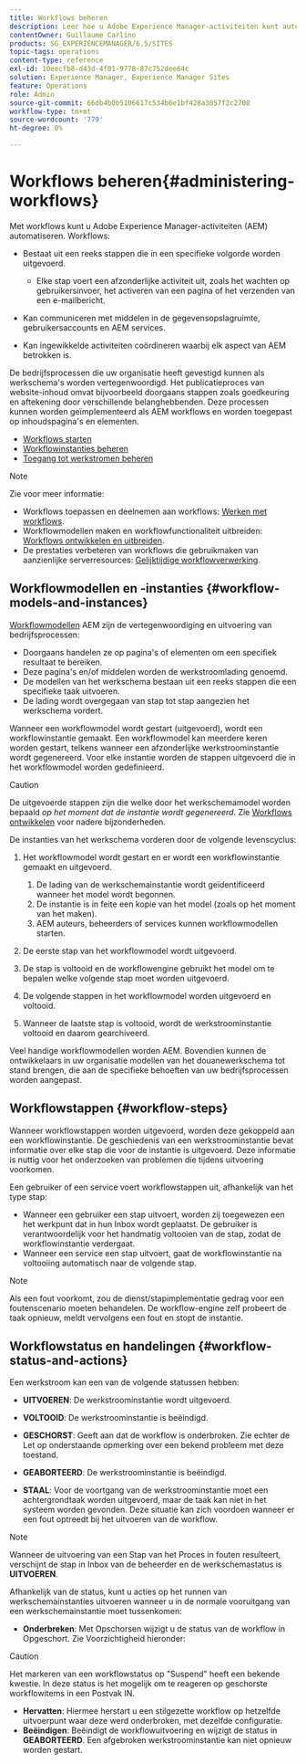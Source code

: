 ```yaml
---
title: Workflows beheren
description: Leer hoe u Adobe Experience Manager-activiteiten kunt automatiseren met workflows.
contentOwner: Guillaume Carlino
products: SG_EXPERIENCEMANAGER/6.5/SITES
topic-tags: operations
content-type: reference
exl-id: 10eecfb8-d43d-4f01-9778-87c752dee64c
solution: Experience Manager, Experience Manager Sites
feature: Operations
role: Admin
source-git-commit: 66db4b0b5106617c534b6e1bf428a3057f2c2708
workflow-type: tm+mt
source-wordcount: '779'
ht-degree: 0%

---
```


# Workflows beheren{#administering-workflows}

Met workflows kunt u Adobe Experience Manager-activiteiten (AEM) automatiseren. Workflows:

* Bestaat uit een reeks stappen die in een specifieke volgorde worden uitgevoerd.

   * Elke stap voert een afzonderlijke activiteit uit, zoals het wachten op gebruikersinvoer, het activeren van een pagina of het verzenden van een e-mailbericht.

* Kan communiceren met middelen in de gegevensopslagruimte, gebruikersaccounts en AEM services.
* Kan ingewikkelde activiteiten coördineren waarbij elk aspect van AEM betrokken is.

De bedrijfsprocessen die uw organisatie heeft gevestigd kunnen als werkschema&#39;s worden vertegenwoordigd. Het publicatieproces van website-inhoud omvat bijvoorbeeld doorgaans stappen zoals goedkeuring en aftekening door verschillende belanghebbenden. Deze processen kunnen worden geïmplementeerd als AEM workflows en worden toegepast op inhoudspagina&#39;s en elementen.

* [Workflows starten](/help/sites-administering/workflows-starting.md)
* [Workflowinstanties beheren](/help/sites-administering/workflows-administering.md)
* [Toegang tot werkstromen beheren](/help/sites-administering/workflows-managing.md)

>[!NOTE]
>
>Zie voor meer informatie:
>
>* Workflows toepassen en deelnemen aan workflows: [Werken met workflows](/help/sites-authoring/workflows.md).
>* Workflowmodellen maken en workflowfunctionaliteit uitbreiden: [Workflows ontwikkelen en uitbreiden](/help/sites-developing/workflows.md).
>* De prestaties verbeteren van workflows die gebruikmaken van aanzienlijke serverresources: [Gelijktijdige workflowverwerking](/help/sites-deploying/configuring-performance.md#concurrent-workflow-processing).
>

## Workflowmodellen en -instanties {#workflow-models-and-instances}

[Workflowmodellen](/help/sites-developing/workflows.md#model) AEM zijn de vertegenwoordiging en uitvoering van bedrijfsprocessen:

* Doorgaans handelen ze op pagina&#39;s of elementen om een specifiek resultaat te bereiken.
* Deze pagina&#39;s en/of middelen worden de werkstroomlading genoemd.
* De modellen van het werkschema bestaan uit een reeks stappen die een specifieke taak uitvoeren.
* De lading wordt overgegaan van stap tot stap aangezien het werkschema vordert.

Wanneer een workflowmodel wordt gestart (uitgevoerd), wordt een workflowinstantie gemaakt. Een workflowmodel kan meerdere keren worden gestart, telkens wanneer een afzonderlijke werkstroominstantie wordt gegenereerd. Voor elke instantie worden de stappen uitgevoerd die in het workflowmodel worden gedefinieerd.

>[!CAUTION]
>
>De uitgevoerde stappen zijn die welke door het werkschemamodel worden bepaald *op het moment dat de instantie wordt gegenereerd*. Zie [Workflows ontwikkelen](/help/sites-developing/workflows.md#model) voor nadere bijzonderheden.

De instanties van het werkschema vorderen door de volgende levenscyclus:

1. Het workflowmodel wordt gestart en er wordt een workflowinstantie gemaakt en uitgevoerd.

   1. De lading van de werkschemainstantie wordt geïdentificeerd wanneer het model wordt begonnen.
   1. De instantie is in feite een kopie van het model (zoals op het moment van het maken).
   1. AEM auteurs, beheerders of services kunnen workflowmodellen starten.

1. De eerste stap van het workflowmodel wordt uitgevoerd.
1. De stap is voltooid en de workflowengine gebruikt het model om te bepalen welke volgende stap moet worden uitgevoerd.
1. De volgende stappen in het workflowmodel worden uitgevoerd en voltooid.
1. Wanneer de laatste stap is voltooid, wordt de werkstroominstantie voltooid en daarom gearchiveerd.

Veel handige workflowmodellen worden AEM. Bovendien kunnen de ontwikkelaars in uw organisatie modellen van het douanewerkschema tot stand brengen, die aan de specifieke behoeften van uw bedrijfsprocessen worden aangepast.

## Workflowstappen {#workflow-steps}

Wanneer workflowstappen worden uitgevoerd, worden deze gekoppeld aan een workflowinstantie. De geschiedenis van een werkstroominstantie bevat informatie over elke stap die voor de instantie is uitgevoerd. Deze informatie is nuttig voor het onderzoeken van problemen die tijdens uitvoering voorkomen.

Een gebruiker of een service voert workflowstappen uit, afhankelijk van het type stap:

* Wanneer een gebruiker een stap uitvoert, worden zij toegewezen een het werkpunt dat in hun Inbox wordt geplaatst. De gebruiker is verantwoordelijk voor het handmatig voltooien van de stap, zodat de workflowinstantie verdergaat.
* Wanneer een service een stap uitvoert, gaat de workflowinstantie na voltooiing automatisch naar de volgende stap.

>[!NOTE]
>
>Als een fout voorkomt, zou de dienst/stapimplementatie gedrag voor een foutenscenario moeten behandelen. De workflow-engine zelf probeert de taak opnieuw, meldt vervolgens een fout en stopt de instantie.

## Workflowstatus en handelingen {#workflow-status-and-actions}

Een werkstroom kan een van de volgende statussen hebben:

* **UITVOEREN**: De werkstroominstantie wordt uitgevoerd.
* **VOLTOOID**: De werkstroominstantie is beëindigd.

* **GESCHORST**: Geeft aan dat de workflow is onderbroken. Zie echter de Let op onderstaande opmerking over een bekend probleem met deze toestand.
* **GEABORTEERD**: De werkstroominstantie is beëindigd.
* **STAAL**: Voor de voortgang van de werkstroominstantie moet een achtergrondtaak worden uitgevoerd, maar de taak kan niet in het systeem worden gevonden. Deze situatie kan zich voordoen wanneer er een fout optreedt bij het uitvoeren van de workflow.

>[!NOTE]
>
>Wanneer de uitvoering van een Stap van het Proces in fouten resulteert, verschijnt de stap in Inbox van de beheerder en de werkschemastatus is **UITVOEREN**.

Afhankelijk van de status, kunt u acties op het runnen van werkschemainstanties uitvoeren wanneer u in de normale vooruitgang van een werkschemainstantie moet tussenkomen:

* **Onderbreken**: Met Opschorsen wijzigt u de status van de workflow in Opgeschort. Zie Voorzichtigheid hieronder:

>[!CAUTION]
>
>Het markeren van een workflowstatus op &quot;Suspend&quot; heeft een bekende kwestie. In deze status is het mogelijk om te reageren op geschorste workflowitems in een Postvak IN.

* **Hervatten**: Hiermee herstart u een stilgezette workflow op hetzelfde uitvoerpunt waar deze werd onderbroken, met dezelfde configuratie.
* **Beëindigen**: Beëindigt de workflowuitvoering en wijzigt de status in **GEABORTEERD**. Een afgebroken werkstroominstantie kan niet opnieuw worden gestart.
